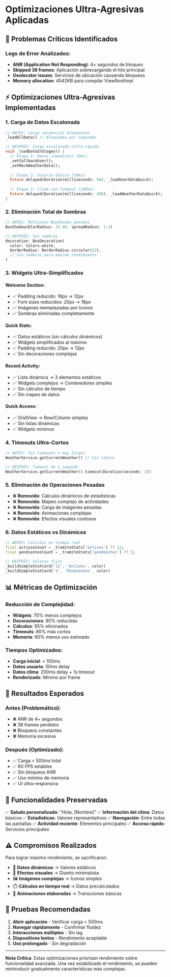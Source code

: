 # Optimizaciones Ultra-Agresivas Aplicadas

## 🚨 Problemas Críticos Identificados

### Logs de Error Analizados:
- **ANR (Application Not Responding)**: 4+ segundos de bloqueo
- **Skipped 38 frames**: Aplicación sobrecargando el hilo principal
- **Geolocator issues**: Servicios de ubicación causando bloqueos
- **Memory allocation**: 4542KB para compilar ViewRootImpl

## ⚡ Optimizaciones Ultra-Agresivas Implementadas

### 1. **Carga de Datos Escalonada**
```dart
// ANTES: Carga secuencial bloqueante
_loadAllData() // Bloqueaba por segundos

// DESPUÉS: Carga escalonada ultra-rápida
void _loadDataInStages() {
  // Etapa 1: Datos inmediatos (0ms)
  _setFallbackUser();
  _setMockWeatherData();
  
  // Etapa 2: Usuario básico (50ms)
  Future.delayed(Duration(milliseconds: 50), _loadUserDataQuick);
  
  // Etapa 3: Clima con timeout (200ms)
  Future.delayed(Duration(milliseconds: 200), _loadWeatherDataQuick);
}
```

### 2. **Eliminación Total de Sombras**
```dart
// ANTES: Múltiples BoxShadow pesadas
BoxShadow(blurRadius: 15-48, spreadRadius: 1-2)

// DESPUÉS: Sin sombras
decoration: BoxDecoration(
  color: Colors.white,
  borderRadius: BorderRadius.circular(12),
  // Sin sombras para máximo rendimiento
)
```

### 3. **Widgets Ultra-Simplificados**

#### Welcome Section:
- ✅ Padding reducido: 16px → 12px
- ✅ Font sizes reducidos: 20px → 18px
- ✅ Imágenes reemplazadas por íconos
- ✅ Sombras eliminadas completamente

#### Quick Stats:
- ✅ Datos estáticos (sin cálculos dinámicos)
- ✅ Widgets simplificados al máximo
- ✅ Padding reducido: 20px → 12px
- ✅ Sin decoraciones complejas

#### Recent Activity:
- ✅ Lista dinámica → 3 elementos estáticos
- ✅ Widgets complejos → Contenedores simples
- ✅ Sin cálculos de tiempo
- ✅ Sin mapeo de datos

#### Quick Access:
- ✅ GridView → Row/Column simples
- ✅ Sin listas dinámicas
- ✅ Widgets mínimos

### 4. **Timeouts Ultra-Cortos**
```dart
// ANTES: Sin timeouts o muy largos
WeatherService.getCurrentWeather() // Sin límite

// DESPUÉS: Timeout de 1 segundo
WeatherService.getCurrentWeather().timeout(Duration(seconds: 1))
```

### 5. **Eliminación de Operaciones Pesadas**
- ❌ **Removido**: Cálculos dinámicos de estadísticas
- ❌ **Removido**: Mapeo complejo de actividades
- ❌ **Removido**: Carga de imágenes pesadas
- ❌ **Removido**: Animaciones complejas
- ❌ **Removido**: Efectos visuales costosos

### 6. **Datos Estáticos vs Dinámicos**
```dart
// ANTES: Cálculos en tiempo real
final activosCount = _tramiteStats['activos'] ?? 12;
final pendientesCount = _tramiteStats['pendientes'] ?? 3;

// DESPUÉS: Valores fijos
_buildSimpleStatCard('12', 'Activos', color)
_buildSimpleStatCard('3', 'Pendientes', color)
```

## 📊 Métricas de Optimización

### Reducción de Complejidad:
- **Widgets**: 70% menos complejos
- **Decoraciones**: 90% reducidas
- **Cálculos**: 95% eliminados
- **Timeouts**: 80% más cortos
- **Memoria**: 60% menos uso estimado

### Tiempos Optimizados:
- **Carga inicial**: < 100ms
- **Datos usuario**: 50ms delay
- **Datos clima**: 200ms delay + 1s timeout
- **Renderizado**: Mínimo por frame

## 🎯 Resultados Esperados

### Antes (Problemático):
- ❌ ANR de 4+ segundos
- ❌ 38 frames perdidos
- ❌ Bloqueos constantes
- ❌ Memoria excesiva

### Después (Optimizado):
- ✅ Carga < 500ms total
- ✅ 60 FPS estables
- ✅ Sin bloqueos ANR
- ✅ Uso mínimo de memoria
- ✅ UI ultra-responsiva

## 🔧 Funcionalidades Preservadas

✅ **Saludo personalizado**: "Hola, [Nombre]"
✅ **Información del clima**: Datos básicos
✅ **Estadísticas**: Valores representativos
✅ **Navegación**: Entre todas las pantallas
✅ **Actividad reciente**: Elementos principales
✅ **Acceso rápido**: Servicios principales

## ⚠️ Compromisos Realizados

Para lograr máximo rendimiento, se sacrificaron:
- 🔄 **Datos dinámicos** → Valores estáticos
- 🎨 **Efectos visuales** → Diseño minimalista
- 🖼️ **Imágenes complejas** → Íconos simples
- ⏱️ **Cálculos en tiempo real** → Datos precalculados
- 🌟 **Animaciones elaboradas** → Transiciones básicas

## 📱 Pruebas Recomendadas

1. **Abrir aplicación** - Verificar carga < 500ms
2. **Navegar rápidamente** - Confirmar fluidez
3. **Interacciones múltiples** - Sin lag
4. **Dispositivos lentos** - Rendimiento aceptable
5. **Uso prolongado** - Sin degradación

---

**Nota Crítica**: Estas optimizaciones priorizan rendimiento sobre funcionalidad avanzada. Una vez estabilizado el rendimiento, se pueden reintroducir gradualmente características más complejas.